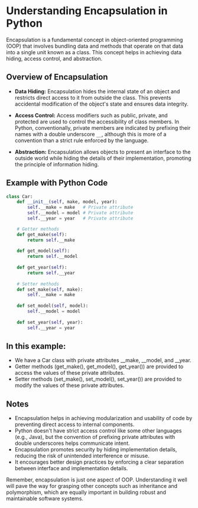 # Understanding Encapsulation in Python

<center>

</center>

Encapsulation is a fundamental concept in object-oriented programming (OOP) that involves bundling data and methods that operate on that data into a single unit known as a class. This concept helps in achieving data hiding, access control, and abstraction.


## Overview of Encapsulation

- **Data Hiding:** Encapsulation hides the internal state of an object and restricts direct access to it from outside the class. This prevents accidental modification of the object's state and ensures data integrity.

- **Access Control:** Access modifiers such as public, private, and protected are used to control the accessibility of class members. In Python, conventionally, private members are indicated by prefixing their names with a double underscore `__`, although this is more of a convention than a strict rule enforced by the language.

- **Abstraction:** Encapsulation allows objects to present an interface to the outside world while hiding the details of their implementation, promoting the principle of information hiding.

## Example with Python Code

```python
class Car:
    def __init__(self, make, model, year):
        self.__make = make   # Private attribute
        self.__model = model # Private attribute
        self.__year = year   # Private attribute

    # Getter methods
    def get_make(self):
        return self.__make
    
    def get_model(self):
        return self.__model
    
    def get_year(self):
        return self.__year
    
    # Setter methods
    def set_make(self, make):
        self.__make = make
    
    def set_model(self, model):
        self.__model = model
    
    def set_year(self, year):
        self.__year = year
```
## In this example:
- We have a Car class with private attributes __make, __model, and __year.
- Getter methods (get_make(), get_model(), get_year()) are provided to access the values of these private attributes.
- Setter methods (set_make(), set_model(), set_year()) are provided to modify the values of these private attributes.

## Notes

- Encapsulation helps in achieving modularization and usability of code by preventing direct access to internal components.
- Python doesn't have strict access control like some other languages (e.g., Java), but the convention of prefixing private attributes with double underscores helps communicate intent.
- Encapsulation promotes security by hiding implementation details, reducing the risk of unintended interference or misuse.
- It encourages better design practices by enforcing a clear separation between interface and implementation details.

Remember, encapsulation is just one aspect of OOP. Understanding it well will pave the way for grasping other concepts such as inheritance and polymorphism, which are equally important in building robust and maintainable software systems.
